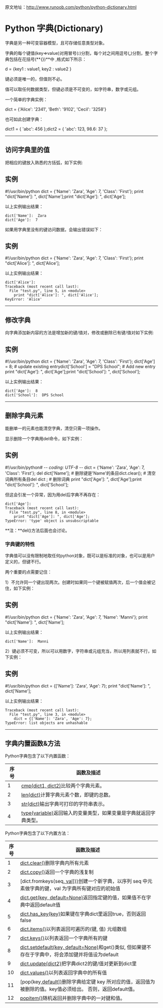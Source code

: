 原文地址：http://www.runoob.com/python/python-dictionary.html

# Python 字典(Dictionary)

字典是另一种可变容器模型，且可存储任意类型对象。

字典的每个键值(key=>value)对用冒号(**:**)分割，每个对之间用逗号(**,**)分割，整个字典包括在花括号(**{})**中 ,格式如下所示：

d = {key1 : value1, key2 : value2 }

键必须是唯一的，但值则不必。

值可以取任何数据类型，但键必须是不可变的，如字符串，数字或元组。

一个简单的字典实例：

dict = {'Alice': '2341', 'Beth': '9102', 'Cecil': '3258'}

也可如此创建字典：

dict1 = { 'abc': 456 };dict2 = { 'abc': 123, 98.6: 37 };

------

## 访问字典里的值

把相应的键放入熟悉的方括弧，如下实例:

## 实例

\#!/usr/bin/python dict = {'Name': 'Zara', 'Age': 7, 'Class': 'First'}; print "dict['Name']: ", dict['Name'];print "dict['Age']: ", dict['Age'];

以上实例输出结果：

```
dict['Name']:  Zara
dict['Age']:  7
```

如果用字典里没有的键访问数据，会输出错误如下：

## 实例

\#!/usr/bin/python dict = {'Name': 'Zara', 'Age': 7, 'Class': 'First'}; print "dict['Alice']: ", dict['Alice'];

以上实例输出结果：

```
dict['Alice']: 
Traceback (most recent call last):
  File "test.py", line 5, in <module>
    print "dict['Alice']: ", dict['Alice'];
KeyError: 'Alice'
```

------

## 修改字典

向字典添加新内容的方法是增加新的键/值对，修改或删除已有键/值对如下实例:

## 实例

\#!/usr/bin/python dict = {'Name': 'Zara', 'Age': 7, 'Class': 'First'}; dict['Age'] = 8; # update existing entrydict['School'] = "DPS School"; # Add new entry  print "dict['Age']: ", dict['Age'];print "dict['School']: ", dict['School'];

以上实例输出结果：

```
dict['Age']:  8
dict['School']:  DPS School
```

------

## 删除字典元素

能删单一的元素也能清空字典，清空只需一项操作。

显示删除一个字典用del命令，如下实例：

## 实例

\#!/usr/bin/python# -*- coding: UTF-8 -*- dict = {'Name': 'Zara', 'Age': 7, 'Class': 'First'}; del dict['Name']; # 删除键是'Name'的条目dict.clear();     # 清空词典所有条目del dict ;        # 删除词典 print "dict['Age']: ", dict['Age'];print "dict['School']: ", dict['School'];

但这会引发一个异常，因为用del后字典不再存在：

```
dict['Age']:
Traceback (most recent call last):
  File "test.py", line 8, in <module>
    print "dict['Age']: ", dict['Age'];
TypeError: 'type' object is unsubscriptable
```

**注：**del()方法后面也会讨论。

### 字典键的特性

字典值可以没有限制地取任何python对象，既可以是标准的对象，也可以是用户定义的，但键不行。

两个重要的点需要记住：

1）不允许同一个键出现两次。创建时如果同一个键被赋值两次，后一个值会被记住，如下实例：

## 实例

\#!/usr/bin/python dict = {'Name': 'Zara', 'Age': 7, 'Name': 'Manni'}; print "dict['Name']: ", dict['Name'];

以上实例输出结果：

```
dict['Name']:  Manni
```

2）键必须不可变，所以可以用数字，字符串或元组充当，所以用列表就不行，如下实例：

## 实例

\#!/usr/bin/python dict = {['Name']: 'Zara', 'Age': 7}; print "dict['Name']: ", dict['Name'];

以上实例输出结果：

```
Traceback (most recent call last):
  File "test.py", line 3, in <module>
    dict = {['Name']: 'Zara', 'Age': 7};
TypeError: list objects are unhashable
```

------

## 字典内置函数&方法

Python字典包含了以下内置函数：

| 序号   | 函数及描述                                    |
| ---- | ---------------------------------------- |
| 1    | [cmp(dict1, dict2)](http://www.runoob.com/python/att-dictionary-cmp.html)比较两个字典元素。 |
| 2    | [len(dict)](http://www.runoob.com/python/att-dictionary-len.html)计算字典元素个数，即键的总数。 |
| 3    | [str(dict)](http://www.runoob.com/python/att-dictionary-str.html)输出字典可打印的字符串表示。 |
| 4    | [type(variable)](http://www.runoob.com/python/att-dictionary-type.html)返回输入的变量类型，如果变量是字典就返回字典类型。 |

Python字典包含了以下内置方法：

| 序号   | 函数及描述                                    |
| ---- | ---------------------------------------- |
| 1    | [dict.clear()](http://www.runoob.com/python/att-dictionary-clear.html)删除字典内所有元素 |
| 2    | [dict.copy()](http://www.runoob.com/python/att-dictionary-copy.html)返回一个字典的浅复制 |
| 3    | [dict.fromkeys(seq[, val\]))](http://www.runoob.com/python/att-dictionary-fromkeys.html)创建一个新字典，以序列 seq 中元素做字典的键，val 为字典所有键对应的初始值 |
| 4    | [dict.get(key, default=None)](http://www.runoob.com/python/att-dictionary-get.html)返回指定键的值，如果值不在字典中返回default值 |
| 5    | [dict.has_key(key)](http://www.runoob.com/python/att-dictionary-has_key.html)如果键在字典dict里返回true，否则返回false |
| 6    | [dict.items()](http://www.runoob.com/python/att-dictionary-items.html)以列表返回可遍历的(键, 值) 元组数组 |
| 7    | [dict.keys()](http://www.runoob.com/python/att-dictionary-keys.html)以列表返回一个字典所有的键 |
| 8    | [dict.setdefault(key, default=None)](http://www.runoob.com/python/att-dictionary-setdefault.html)和get()类似, 但如果键不存在于字典中，将会添加键并将值设为default |
| 9    | [dict.update(dict2)](http://www.runoob.com/python/att-dictionary-update.html)把字典dict2的键/值对更新到dict里 |
| 10   | [dict.values()](http://www.runoob.com/python/att-dictionary-values.html)以列表返回字典中的所有值 |
| 11   | [pop(key[,default\])](http://www.runoob.com/python/python-att-dictionary-pop.html)删除字典给定键 key 所对应的值，返回值为被删除的值。key值必须给出。 否则，返回default值。 |
| 12   | [popitem()](http://www.runoob.com/python/python-att-dictionary-popitem.html)随机返回并删除字典中的一对键和值。 |
